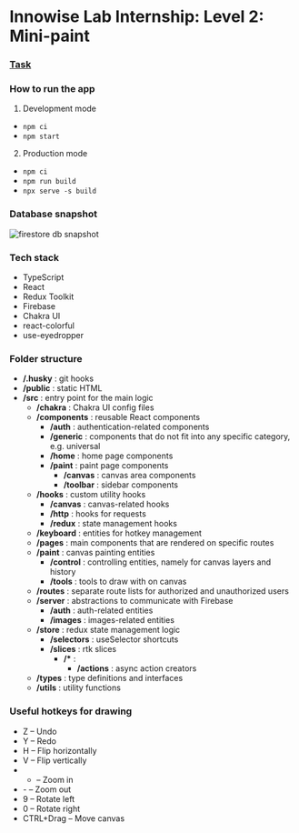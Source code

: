 # Innowise Lab Internship: Level 2: Mini-paint

### [Task](https://drive.google.com/file/d/19cb4whI_HUVPzuaPyaj5r6hGotIVnhho/view)

### How to run the app

1. Development mode

- `npm ci`
- `npm start`

2. Production mode

- `npm ci`
- `npm run build`
- `npx serve -s build`

### Database snapshot

![firestore db snapshot](https://res.cloudinary.com/blvck40deg/image/upload/v1672086548/DEV/firestore_snapshot2.png)

### Tech stack

- TypeScript
- React
- Redux Toolkit
- Firebase
- Chakra UI
- react-colorful
- use-eyedropper

### Folder structure

- **/.husky** : git hooks
- **/public** : static HTML
- **/src** : entry point for the main logic
  - **/chakra** : Chakra UI config files
  - **/components** : reusable React components
    - **/auth** : authentication-related components
    - **/generic** : components that do not fit into any specific category, e.g. universal
    - **/home** : home page components
    - **/paint** : paint page components
      - **/canvas** : canvas area components
      - **/toolbar** : sidebar components
  - **/hooks** : custom utility hooks
    - **/canvas** : canvas-related hooks
    - **/http** : hooks for requests
    - **/redux** : state management hooks
  - **/keyboard** : entities for hotkey management
  - **/pages** : main components that are rendered on specific routes
  - **/paint** : canvas painting entities
    - **/control** : controlling entities, namely for canvas layers and history
    - **/tools** : tools to draw with on canvas
  - **/routes** : separate route lists for authorized and unauthorized users
  - **/server** : abstractions to communicate with Firebase
    - **/auth** : auth-related entities
    - **/images** : images-related entities
  - **/store** : redux state management logic
    - **/selectors** : useSelector shortcuts
    - **/slices** : rtk slices
      - **/\*** :
        - **/actions** : async action creators
  - **/types** : type definitions and interfaces
  - **/utils** : utility functions

### Useful hotkeys for drawing

- Z – Undo
- Y – Redo
- H – Flip horizontally
- V – Flip vertically
- - – Zoom in
- \- – Zoom out
- 9 – Rotate left
- 0 – Rotate right
- CTRL+Drag – Move canvas
